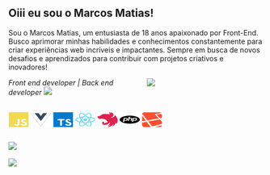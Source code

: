 ## Oiii eu sou o Marcos Matias!

<div>
<p>Sou o Marcos Matias, um entusiasta de 18 anos apaixonado por Front-End. Busco aprimorar minhas habilidades e conhecimentos constantemente para criar experiências web incríveis e impactantes. Sempre em busca de novos desafios e aprendizados para contribuir com projetos criativos e inovadores!</p>

<img align='right' src="https://media.giphy.com/media/M9gbBd9nbDrOTu1Mqx/giphy.gif" width="230">
<p><em>Front end developer | Back end developer <a href="https://www.oneorigin.us/">
</a><img src="https://media.giphy.com/media/WUlplcMpOCEmTGBtBW/giphy.gif" width="30">
  
</div>

<div style="display: inline_block"><br>
  <img align="center"  height="30" width="40" src="https://raw.githubusercontent.com/devicons/devicon/master/icons/javascript/javascript-plain.svg">
    <img align="center"  height="30" width="40" src="https://raw.githubusercontent.com/devicons/devicon/master/icons/vuejs/vuejs-plain.svg">
  <img align="center" height="30" width="40" src="https://raw.githubusercontent.com/devicons/devicon/master/icons/typescript/typescript-plain.svg">
  <img align="center"  height="30" width="40" src="https://raw.githubusercontent.com/devicons/devicon/master/icons/react/react-original.svg">
    <img align="center"  height="30" width="40" src="https://raw.githubusercontent.com/devicons/devicon/master/icons/nestjs/nestjs-plain.svg">
      <img align="center"  height="30" width="40" src="https://raw.githubusercontent.com/devicons/devicon/master/icons/php/php-plain.svg">
         <img align="center"  height="30" width="40" src="https://raw.githubusercontent.com/devicons/devicon/master/icons/laravel/laravel-plain.svg">

 

</div>
  
  ##
 
<div> 

  <a href="https://www.linkedin.com/in/marcos-matias-288635262/" target="_blank"><img src="https://img.shields.io/badge/-LinkedIn-%230077B5?style=for-the-badge&logo=linkedin&logoColor=white" target="_blank"></a> 
  
</div>

<img src="https://media.giphy.com/media/VgCDAzcKvsR6OM0uWg/giphy.gif" width="50">
